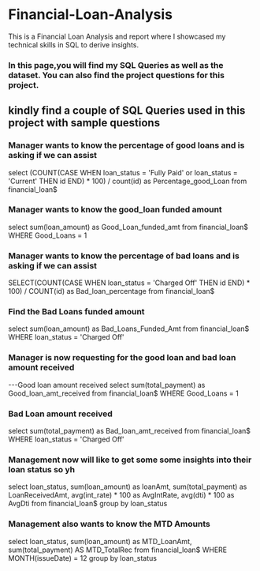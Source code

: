 # Financial-Loan-Analysis
This is a Financial Loan Analysis and report where I showcased my technical skills in SQL to derive insights.

### In this page,you will find my SQL Queries as well as the dataset. You can also find the project questions for this project. 



## kindly find a couple of SQL Queries used in this project with sample questions


### Manager wants to know the percentage of good loans and is asking if we can assist

select (COUNT(CASE
WHEN loan_status = 'Fully Paid' or loan_status = 'Current' THEN id END) * 100) / 
count(id)
as Percentage_good_Loan from financial_loan$

### Manager wants to know the good_loan funded amount
select sum(loan_amount) as Good_Loan_funded_amt from financial_loan$ WHERE Good_Loans = 1

### Manager wants to know the percentage of bad loans and is asking if we can assist
SELECT(COUNT(CASE
WHEN loan_status = 'Charged Off' THEN id END) * 100) / COUNT(id) as Bad_loan_percentage from financial_loan$


### Find the Bad Loans funded amount
select sum(loan_amount) as Bad_Loans_Funded_Amt from financial_loan$ WHERE loan_status = 'Charged Off'



### Manager is now requesting for the good loan and bad loan amount received
---Good loan amount received
select sum(total_payment) as Good_loan_amt_received from financial_loan$ WHERE Good_Loans = 1

### Bad Loan amount received
select sum(total_payment) as Bad_loan_amt_received from financial_loan$ WHERE loan_status = 'Charged Off'

### Management now will like to get some some insights into their loan status so yh
select loan_status, sum(loan_amount) as loanAmt, sum(total_payment) as LoanReceivedAmt, avg(int_rate) * 100 as AvgIntRate, avg(dti) * 100 as AvgDti from financial_loan$
group by loan_status

### Management also wants to know the MTD Amounts
select loan_status, sum(loan_amount) as MTD_LoanAmt, sum(total_payment) AS MTD_TotalRec from financial_loan$ WHERE MONTH(issueDate) = 12
group by loan_status
